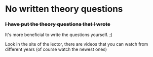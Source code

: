 # No written theory questions

### ~~I have put the theory questions that I wrote~~

It's more beneficial to write the questions yourself. ;)

Look in the site of the lector, there are videos that you can watch from different years (of course watch the newest ones)

